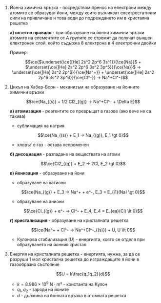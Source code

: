 1. Йонна химична връзка - посредством пренос на електрони между атомите се образуват йони, между които възникват електростатични сили на привличане и това води до подреждането им в кристална решетка
	
	**а) октетно правило** - при образуване на йонни химични връзки атомите на елементите от А групите се стремят да получат външен елвктронен слой, който съдържа 8 електрона в 4 електронни двойки
	
	Пример:
	
	$$\ce{$\underset{\ce{[He] 2s^2 2p^6 3s^1}}{\ce{Na}}$ + $\underset{\ce{[He] 2s^2 2p^6 3s^2 3p^5}}{\ce{Na}}$ -> \underset{\ce{[He] 2s^2 2p^6}}{\ce{Na^+}} + \underset{\ce{[He] 2s^2 2p^6 3s^2 3p^6}}{\ce{Cl^-}} -> Na^+Cl^-}$$

2. Цикъл на Хабер-Борн - механизъм на образуване на йонните химични връзки
	
	$$\ce{Na_{(s)} + 1/2 Cl2_{(g)} -> Na^+Cl^- + \Delta E}$$
	
	**a) атомизация** - реагентите се превръщат в газове (ако вече не са такива)
	- сублимация на натрия
	
	$$\ce{Na_{(s)} + E_1 -> Na_{(g)}, E_1 \gt 0}$$
	- хлорът е газ - остава непроменен
	
	**б) дисоциация** - разпадане на веществата на атоми
	
	$$\ce{Cl2_{(g)} + E_2 -> 2Cl, E_2 \gt 0}$$
	
	**в) йонизация** - образуване на йони
	- образуване на катиони
	
	$$\ce{Na_{(g)} + E_3 -> Na^+ + e^-, E_3 = E_{i1}(Na) \gt 0}$$
	- образуване на аниони
	
	$$\ce{Cl_{(g)} + e^- -> Cl^- + E_4, E_4 = E_{ea}(Cl) \lt 0}$$
	
	**г) кристализация** - образуване на кристалната решетка
	
	$$\ce{Na^+ + Cl^- -> Na^+Cl^-_{(s)}} + U, U \lt 0$$
	
	- Кулонова стабилизация ($U$) - енергията, която се отделя при образуването на йонния кристал

3. Енергия на кристалната решетка - енергията, нужна, за да се разруши 1 мол кристална решетка до изграждащите я йони в газообразно състояние
	
	$$U = k\frac{q_1q_2}{d}$$
	- $k = 8.986 \times 10^9 \text{ N} \cdot \text{m²}$ - константа на Кулон
	- $q_1,q_2$ - заряди на йоните
	- $d$ - дължина на йонната връзка в атомната решетка